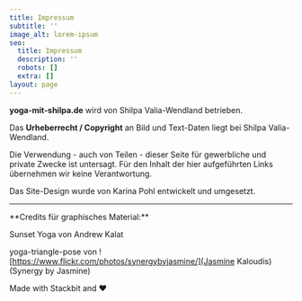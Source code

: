 ```yaml
---
title: Impressum
subtitle: ''
image_alt: lorem-ipsum
seo:
  title: Impressum
  description: ''
  robots: []
  extra: []
layout: page
---
```

**yoga-mit-shilpa.de** wird von Shilpa Valia-Wendland betrieben.

Das **Urheberrecht / Copyright** an Bild und Text-Daten liegt bei Shilpa Valia-Wendland.

Die Verwendung - auch von Teilen - dieser Seite für gewerbliche und private Zwecke ist untersagt. Für den Inhalt der hier aufgeführten Links übernehmen wir keine Verantwortung.

Das Site-Design wurde von Karina Pohl entwickelt und umgesetzt.   
  
<hr />
**Credits für graphisches Material:**

Sunset Yoga von Andrew Kalat

yoga-triangle-pose von ![https://www.flickr.com/photos/synergybyjasmine/](Jasmine Kaloudis) (Synergy by Jasmine)

Made with Stackbit and ♥
